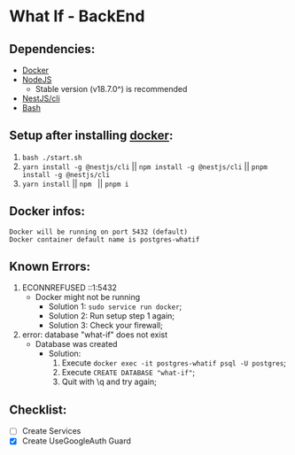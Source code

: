 # What If - BackEnd

## Dependencies:
- [Docker](https://www.docker.com/)
- [NodeJS](https://nodejs.org/)
	- Stable version (v18.7.0^) is recommended
- [NestJS/cli](https://docs.nestjs.com/cli/overview)
- [Bash](https://git-scm.com/downloads)

## Setup after installing [docker](https://www.docker.com/):
1.  `bash ./start.sh`
2. `yarn install -g @nestjs/cli` || `npm install -g @nestjs/cli` || `pnpm install -g @nestjs/cli`
3. `yarn install` || `npm ` || `pnpm i`

## Docker infos:
	Docker will be running on port 5432 (default)
	Docker container default name is postgres-whatif

## Known Errors:

1. ECONNREFUSED ::1:5432
	- Docker might not be running
		- Solution 1: `sudo service run docker`;
		- Solution 2: Run setup step 1 again;
		- Solution 3: Check your firewall;
2. error: database "what-if" does not exist
	- Database was created
		- Solution: 
			1. Execute `docker exec -it postgres-whatif psql -U postgres`;
			2. Execute `CREATE DATABASE "what-if"`;
			3. Quit with \q and try again;


## Checklist:
 - [ ] Create Services
 - [x] Create UseGoogleAuth Guard
